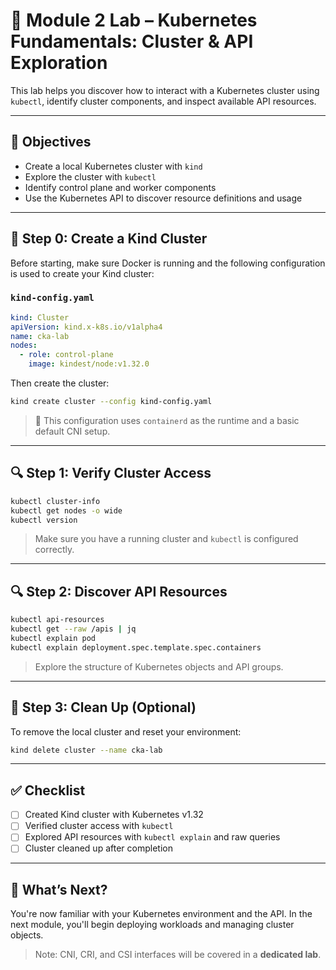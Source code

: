# 🧪 Module 2 Lab – Kubernetes Fundamentals: Cluster & API Exploration

This lab helps you discover how to interact with a Kubernetes cluster using `kubectl`, identify cluster components, and inspect available API resources.

---

## 🌟 Objectives

* Create a local Kubernetes cluster with `kind`
* Explore the cluster with `kubectl`
* Identify control plane and worker components
* Use the Kubernetes API to discover resource definitions and usage

---

## 🚀 Step 0: Create a Kind Cluster

Before starting, make sure Docker is running and the following configuration is used to create your Kind cluster:

### `kind-config.yaml`

```yaml
kind: Cluster
apiVersion: kind.x-k8s.io/v1alpha4
name: cka-lab
nodes:
  - role: control-plane
    image: kindest/node:v1.32.0
```

Then create the cluster:

```bash
kind create cluster --config kind-config.yaml
```

> 📝 This configuration uses `containerd` as the runtime and a basic default CNI setup.

---

## 🔍 Step 1: Verify Cluster Access

```bash
kubectl cluster-info
kubectl get nodes -o wide
kubectl version
```

> Make sure you have a running cluster and `kubectl` is configured correctly.

---

## 🔍 Step 2: Discover API Resources

```bash
kubectl api-resources
kubectl get --raw /apis | jq
kubectl explain pod
kubectl explain deployment.spec.template.spec.containers
```

> Explore the structure of Kubernetes objects and API groups.

---

## 🔧 Step 3: Clean Up (Optional)

To remove the local cluster and reset your environment:

```bash
kind delete cluster --name cka-lab
```

---

## ✅ Checklist

* [ ] Created Kind cluster with Kubernetes v1.32
* [ ] Verified cluster access with `kubectl`
* [ ] Explored API resources with `kubectl explain` and raw queries
* [ ] Cluster cleaned up after completion

---

## 💬 What’s Next?

You're now familiar with your Kubernetes environment and the API. In the next module, you'll begin deploying workloads and managing cluster objects.

> Note: CNI, CRI, and CSI interfaces will be covered in a **dedicated lab**.
